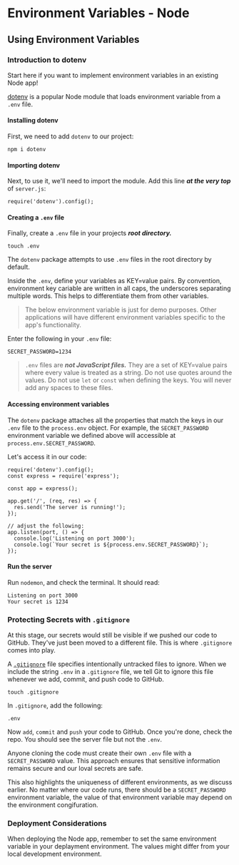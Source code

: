# Environment Variables - Node
## Using Environment Variables
### Introduction to dotenv
Start here if you want to implement environment variables in an existing Node app!

[dotenv](https://www.npmjs.com/package/dotenv) is a popular Node module that loads environment variable from a `.env` file.

#### Installing dotenv
First, we need to add `dotenv` to our project:
```
npm i dotenv
```

#### Importing dotenv
Next, to use it, we'll need to import the module. Add this line ***at the very top*** of `server.js`:
```
require('dotenv').config();
```

#### Creating a `.env` file
Finally, create a `.env` file in your projects ***root directory.***
```
touch .env
```

The `dotenv` package attempts to use `.env` files in the root directory by default.

Inside the `.env`, define your variables as KEY=value pairs. By convention, environment key cariable are written in all caps, the underscores separating multiple words. This helps to differentiate them from other variables. 

> The below environment variable is just for demo purposes. Other applications will have different environment variables specific to the app's functionality.

Enter the following in your `.env` file:
```
SECRET_PASSWORD=1234
```
> `.env` files are ***not JavaScript files.*** They are a set of KEY=value pairs where every value is treated as a string. Do not use quotes around the values. Do not use `let` or `const` when defining the keys. You will never add any spaces to these files.

#### Accessing environment variables
The `dotenv` package attaches all the properties that match the keys in our `.env` file to the `process.env` object. For example, the `SECRET_PASSWORD` environment variable we defined above will accessible at `process.env.SECRET_PASSWORD`.

Let's access it in our code:
```
require('dotenv').config();
const express = require('express');

const app = express();

app.get('/', (req, res) => {
  res.send('The server is running!');
});

// adjust the following:
app.listen(port, () => {
  console.log('Listening on port 3000');
  console.log(`Your secret is ${process.env.SECRET_PASSWORD}`);
});
```

#### Run the server
Run `nodemon`, and check the terminal. It should read:
```
Listening on port 3000
Your secret is 1234
```

### Protecting Secrets with `.gitignore`
At this stage, our secrets would still be visible if we pushed our code to GitHub. They've just been moved to a different file. This is where `.gitignore` comes into play.

A [`.gitignore`](https://git-scm.com/docs/gitignore) file specifies intentionally untracked files to ignore. When we include the string `.env` in a `.gitignore` file, we tell Git to ignore this file whenever we add, commit, and push code to GitHub.
```
touch .gitignore
```

In `.gitignore`, add the following:
```
.env
```

Now `add`, `commit` and `push` your code to GitHub. Once you're done, check the repo. You should see the server file but not the `.env`.

Anyone cloning the code must create their own `.env` file with a `SECRET_PASSWORD` value. This approach ensures that sensitive information remains secure and our loval secrets are safe. 

This also highlights the uniqueness of different environments, as we discuss earlier. No matter where our code runs, there should be a `SECRET_PASSWORD` environment variable, the value of that environment variable may depend on the environment congifuration. 

### Deployment Considerations
When deploying the Node app, remember to set the same environment variable in your deplayment environment. The values might differ from your local development environment.